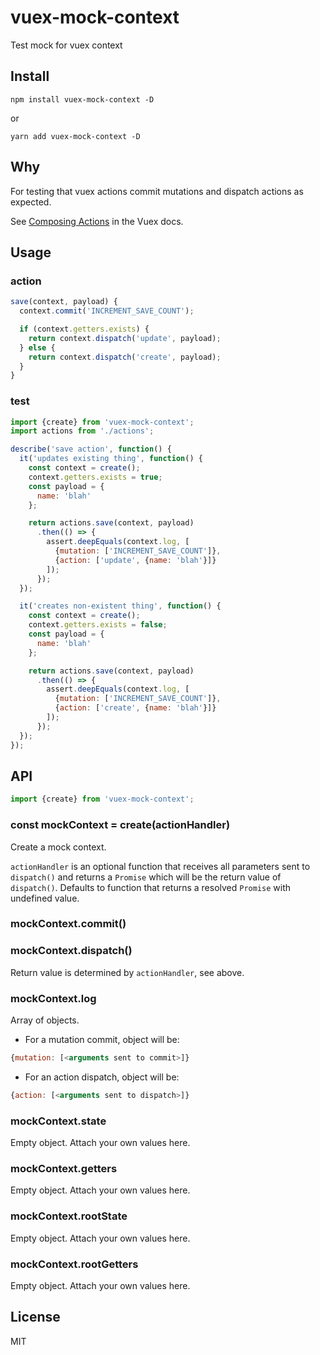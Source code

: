 # vuex-mock-context

Test mock for vuex context

## Install

`npm install vuex-mock-context -D`

or

`yarn add vuex-mock-context -D`

## Why

For testing that vuex actions commit mutations and dispatch actions as expected.

See [Composing Actions](https://vuex.vuejs.org/en/actions.html) in the Vuex docs.

## Usage

### action

```js
save(context, payload) {
  context.commit('INCREMENT_SAVE_COUNT');

  if (context.getters.exists) {
    return context.dispatch('update', payload);
  } else {
    return context.dispatch('create', payload);
  }
}
```

### test

```js
import {create} from 'vuex-mock-context';
import actions from './actions';

describe('save action', function() {
  it('updates existing thing', function() {
    const context = create();
    context.getters.exists = true;
    const payload = {
      name: 'blah'
    };

    return actions.save(context, payload)
      .then(() => {
        assert.deepEquals(context.log, [
          {mutation: ['INCREMENT_SAVE_COUNT']},
          {action: ['update', {name: 'blah'}]}
        ]);
      });
  });

  it('creates non-existent thing', function() {
    const context = create();
    context.getters.exists = false;
    const payload = {
      name: 'blah'
    };

    return actions.save(context, payload)
      .then(() => {
        assert.deepEquals(context.log, [
          {mutation: ['INCREMENT_SAVE_COUNT']},
          {action: ['create', {name: 'blah'}]}
        ]);
      });
  });
});
```

## API

```js
import {create} from 'vuex-mock-context';
```
### const mockContext = create(actionHandler)

Create a mock context.

`actionHandler` is an optional function that receives all parameters sent to `dispatch()` and returns a `Promise` which will be the return value of `dispatch()`. Defaults to function that returns a resolved `Promise` with undefined value.

### mockContext.commit()

### mockContext.dispatch()

Return value is determined by `actionHandler`, see above.

### mockContext.log

Array of objects.

- For a mutation commit, object will be:

```js
{mutation: [<arguments sent to commit>]}
```

- For an action dispatch, object will be:

```js
{action: [<arguments sent to dispatch>]}
```

### mockContext.state

Empty object. Attach your own values here.

### mockContext.getters

Empty object. Attach your own values here.

### mockContext.rootState

Empty object. Attach your own values here.

### mockContext.rootGetters

Empty object. Attach your own values here.

## License

MIT
